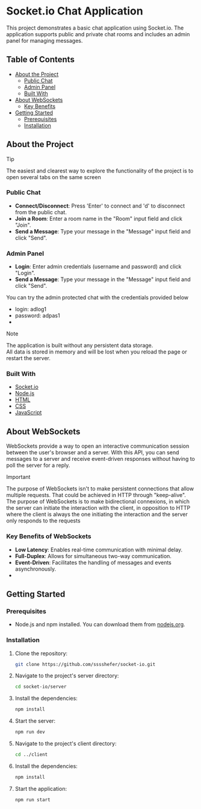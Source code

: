 # Socket.io Chat Application

This project demonstrates a basic chat application using Socket.io. The application supports public and private chat rooms and includes an admin panel for managing messages.

## Table of Contents
- [About the Project](#about-the-project)
  - [Public Chat](#public-chat)
  - [Admin Panel](#admin-panel)
  - [Built With](#built-with)
- [About WebSockets](#about-websockets)
  - [Key Benefits](#key-benefits-of-websockets)
- [Getting Started](#getting-started)
  - [Prerequisites](#prerequisites)
  - [Installation](#installation)
  
## About the Project

> [!TIP]
> The easiest and clearest way to explore the functionality of the project is to <br/> open several tabs on the same screen
> 
### Public Chat
- **Connect/Disconnect**: Press 'Enter' to connect and 'd' to disconnect from the public chat.
- **Join a Room**: Enter a room name in the "Room" input field and click "Join".
- **Send a Message**: Type your message in the "Message" input field and click "Send".

### Admin Panel
- **Login**: Enter admin credentials (username and password) and click "Login".
- **Send a Message**: Type your message in the "Message" input field and click "Send".

 You can try the admin protected chat with the credentials provided below
  - login: adlog1
  - password: adpas1
  - 
> [!NOTE]  
> The application is built without any persistent data storage. <br/> All data is stored in memory and will be lost when you reload the page or restart the server.
 
### Built With
- [Socket.io](https://socket.io/)
- [Node.js](https://nodejs.org/)
- [HTML](https://developer.mozilla.org/en-US/docs/Web/HTML)
- [CSS](https://developer.mozilla.org/en-US/docs/Web/CSS)
- [JavaScript](https://developer.mozilla.org/en-US/docs/Web/JavaScript)

## About WebSockets

WebSockets provide a way to open an interactive communication session between the user's browser and a server. With this API, you can send messages to a server and receive event-driven responses without having to poll the server for a reply.

> [!IMPORTANT]  
> The purpose of WebSockets isn't to make persistent connections that allow multiple requests. That could be achieved in HTTP through "keep-alive". The purpose of WebSockets is to make bidirectional connexions, in which the server can initiate the interaction with the client, in opposition to HTTP where the client is always the one initiating the interaction and the server only responds to the requests

### Key Benefits of WebSockets
- **Low Latency**: Enables real-time communication with minimal delay.
- **Full-Duplex**: Allows for simultaneous two-way communication.
- **Event-Driven**: Facilitates the handling of messages and events asynchronously.
- 
## Getting Started

### Prerequisites
- Node.js and npm installed. You can download them from [nodejs.org](https://nodejs.org/).

### Installation
1. Clone the repository:
    ```sh
    git clone https://github.com/sssshefer/socket-io.git
    ```
2. Navigate to the project's server directory:
    ```sh
    cd socket-io/server
    ```
3. Install the dependencies:
    ```sh
    npm install
    ```

4. Start the server:
    ```sh
    npm run dev
    ```
5. Navigate to the project's client directory:
    ```sh
    cd ../client
    ```
6. Install the dependencies:
    ```sh
    npm install
    ```

7. Start the application:
    ```sh
    npm run start
    ```
